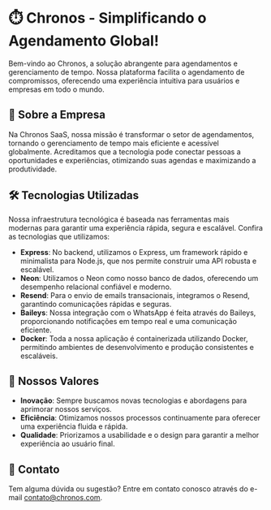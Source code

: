 # ⏱️ Chronos - Simplificando o Agendamento Global!
Bem-vindo ao Chronos, a solução abrangente para agendamentos e gerenciamento de tempo. Nossa plataforma facilita o agendamento de compromissos, oferecendo uma experiência intuitiva para usuários e empresas em todo o mundo.

## 🌟 Sobre a Empresa
Na Chronos SaaS, nossa missão é transformar o setor de agendamentos, tornando o gerenciamento de tempo mais eficiente e acessível globalmente. Acreditamos que a tecnologia pode conectar pessoas a oportunidades e experiências, otimizando suas agendas e maximizando a produtividade.

## 🛠️ Tecnologias Utilizadas
Nossa infraestrutura tecnológica é baseada nas ferramentas mais modernas para garantir uma experiência rápida, segura e escalável. Confira as tecnologias que utilizamos:

- **Express**: No backend, utilizamos o Express, um framework rápido e minimalista para Node.js, que nos permite construir uma API robusta e escalável.
- **Neon**: Utilizamos o Neon como nosso banco de dados, oferecendo um desempenho relacional confiável e moderno.
- **Resend**: Para o envio de emails transacionais, integramos o Resend, garantindo comunicações rápidas e seguras.
- **Baileys**: Nossa integração com o WhatsApp é feita através do Baileys, proporcionando notificações em tempo real e uma comunicação eficiente.
- **Docker**: Toda a nossa aplicação é containerizada utilizando Docker, permitindo ambientes de desenvolvimento e produção consistentes e escaláveis.

## 🚀 Nossos Valores
- **Inovação**: Sempre buscamos novas tecnologias e abordagens para aprimorar nossos serviços.
- **Eficiência**: Otimizamos nossos processos continuamente para oferecer uma experiência fluida e rápida.
- **Qualidade**: Priorizamos a usabilidade e o design para garantir a melhor experiência ao usuário final.

## 📧 Contato
Tem alguma dúvida ou sugestão? Entre em contato conosco através do e-mail contato@chronos.com.
